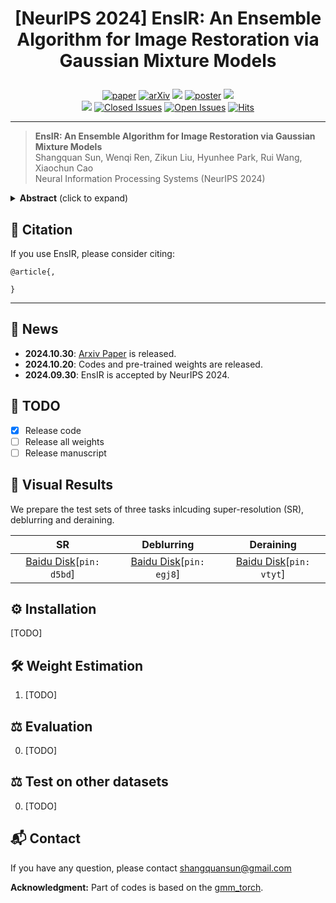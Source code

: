 # <p align=center> [NeurIPS 2024] EnsIR: An Ensemble Algorithm for Image Restoration via Gaussian Mixture Models</p>

<div align="center">
 
[![paper](https://img.shields.io/badge/EnsIR-paper-blue.svg)]()
[![arXiv](https://img.shields.io/badge/EnsIR-arXiv-red.svg)]()
[![](https://img.shields.io/badge/project-page-red.svg)]()
[![poster](https://img.shields.io/badge/EnsIR-poster-green.svg)]()
[![](https://img.shields.io/badge/EnsIR-supp-purple)]()     
[![](https://img.shields.io/badge/chinese_blog-zhihu-blue.svg)]() 
[![Closed Issues](https://img.shields.io/github/issues-closed/sunshangquan/EnsIR)](https://github.com/sunshangquan/EnsIR/issues?q=is%3Aissue+is%3Aclosed) 
[![Open Issues](https://img.shields.io/github/issues/sunshangquan/EnsIR)](https://github.com/sunshangquan/EnsIR/issues) 
[![Hits](https://hits.seeyoufarm.com/api/count/incr/badge.svg?url=https%3A%2F%2Fgithub.com%2Fsunshangquan%2FEnsIR&count_bg=%2379C83D&title_bg=%23555555&icon=&icon_color=%23E7E7E7&title=hits&edge_flat=false)](https://hits.seeyoufarm.com)

</div>

---
>**EnsIR: An Ensemble Algorithm for Image Restoration via Gaussian Mixture Models**<br>  Shangquan Sun, Wenqi Ren, Zikun Liu, Hyunhee Park, Rui Wang, Xiaochun Cao<br> 
>Neural Information Processing Systems (NeurIPS 2024)

<details>
<summary><strong>Abstract</strong> (click to expand) </summary>
Image restoration has experienced significant advancements due to the development of deep learning. Nevertheless, it encounters challenges related to ill-posed problems, resulting in deviations between single model predictions and ground-truths. Ensemble learning, as a powerful machine learning technique, aims to address these deviations by combining the predictions of multiple base models. Most existing works adopt ensemble learning during the design of restoration models, while only limited research focuses on the inference-stage ensemble of pre-trained restoration models. Regression-based methods fail to enable efficient inference, leading researchers in academia and industry to prefer averaging as their choice for post-training ensemble. To address this, we reformulate the ensemble problem of image restoration into Gaussian mixture models (GMMs) and employ an expectation maximization (EM)-based algorithm to estimate ensemble weights for aggregating prediction candidates. We estimate the range-wise ensemble weights on a reference set and store them in a lookup table (LUT) for efficient ensemble inference on the test set. Our algorithm is model-agnostic and training-free, allowing seamless integration and enhancement of various pre-trained image restoration models. It consistently outperforms regression-based methods and averaging ensemble approaches on 14 benchmarks across 3 image restoration tasks, including super-resolution, deblurring and deraining. The codes and all estimated weights have been released in [Github](https://github.com/sunshangquan/EnsIR).
</details>

## :mega: Citation
If you use EnsIR, please consider citing:

    @article{,
      
    }
    
---

## :rocket: News
* **2024.10.30**: [Arxiv Paper]() is released.
* **2024.10.20**: Codes and pre-trained weights are released.
* **2024.09.30**: EnsIR is accepted by NeurIPS 2024.


## :pushpin: TODO

- [x] Release code
- [ ] Release all weights 
- [ ] Release manuscript 

## :jigsaw: Visual Results 


We prepare the test sets of three tasks inlcuding super-resolution (SR), deblurring and deraining.

| SR | Deblurring | Deraining |
|:---------------:|:-----------------:|:-----------------:|
| [Baidu Disk](https://pan.baidu.com/s/1T-Mzy2fR5sMobNIYZRS0CA?pwd=d5bd)[```pin: d5bd```] | [Baidu Disk](https://pan.baidu.com/s/1XJZdJeCiFhE5mfjSsUus0g?pwd=egj8)[```pin: egj8```] | [Baidu Disk](https://pan.baidu.com/s/1B5rvISkq8qwvd9itpJe-Fw?pwd=vtyt)[```pin: vtyt```] |



## :gear: Installation

[TODO]

## :hammer_and_wrench: Weight Estimation

1. [TODO]


## :balance_scale: Evaluation

0. [TODO]


## :balance_scale: Test on other datasets

0. [TODO]



## :mailbox_with_mail: Contact 
If you have any question, please contact shangquansun@gmail.com

**Acknowledgment:** Part of codes is based on the [gmm_torch](https://github.com/ldeecke/gmm-torch). 

